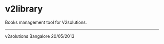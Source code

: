 v2library
=========

Books management tool for V2solutions.

------------
v2solutions Bangalore 
20/05/2013

